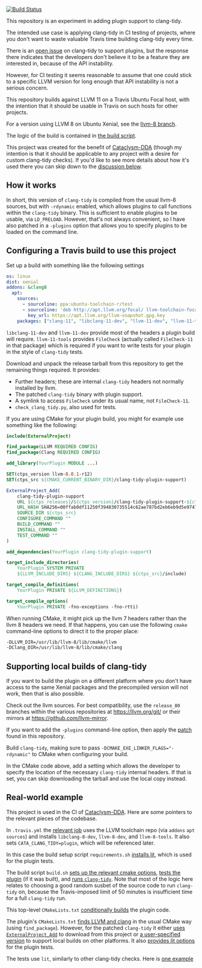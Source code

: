 [![Build Status](https://travis-ci.org/jbytheway/clang-tidy-plugin-support.svg?branch=master)](https://travis-ci.org/jbytheway/clang-tidy-plugin-support)

This repository is an experiment in adding plugin support to clang-tidy.

The intended use case is applying clang-tidy in CI testing of projects, where
you don't want to waste valuable Travis time building clang-tidy every time.

There is an [open issue](https://bugs.llvm.org//show_bug.cgi?id=32739) on
clang-tidy to support plugins, but the response there indicates that the
developers don't believe it to be a feature they are interested in, because of
the API instability.

However, for CI testing it seems reasonable to assume that one could stick to a
specific LLVM version for long enough that API instability is not a serious
concern.

This repository builds against LLVM 11 on a Travis Ubuntu Focal host, with the
intention that it should be usable in Travis on such hosts for other projects.

For a version using LLVM 8 on Ubuntu Xenial, see the [llvm-8
branch](https://github.com/jbytheway/clang-tidy-plugin-support/tree/llvm-8).

The logic of the build is contained in [the build script](build.sh).

This project was created for the benefit of
[Cataclysm-DDA](https://github.com/CleverRaven/Cataclysm-DDA) (though my
intention is that it should be applicable to any project with a desire for
custom clang-tidy checks).  If you'd like to see more details about how it's
used there you can skip down to the [discussion below](#real-world-example).

## How it works

In short, this version of `clang-tidy` is compiled from the usual llvm-8
sources, but with `-rdynamic` enabled, which allows plugins to call functions
within the `clang-tidy` binary.  This is sufficient to enable plugins to be
usable, via `LD_PRELOAD`.  However, that's not always convenient, so I have
also patched in a `-plugins` option that allows you to specify plugins to be
loaded on the command line.

## Configuring a Travis build to use this project

Set up a build with something like the following settings

```yaml
os: linux
dist: xenial
addons: &clang8
  apt:
    sources:
      - sourceline: ppa:ubuntu-toolchain-r/test
      - sourceline: 'deb http://apt.llvm.org/focal/ llvm-toolchain-focal-11 main'
        key_url: https://apt.llvm.org/llvm-snapshot.gpg.key
    packages: ["clang-11", "libclang-11-dev", "llvm-11-dev", "llvm-11-tools"]
```

`libclang-11-dev` and `llvm-11-dev` provide most of the headers a plugin build
will require.  `llvm-11-tools` provides `FileCheck` (actually called
`FileCheck-11` in that package) which is required if you want to write tests for
your plugin in the style of `clang-tidy` tests.

Download and unpack the release tarball from this repository to get the
remaining things required.  It provides:
* Further headers; these are internal `clang-tidy` headers not normally
  installed by llvm.
* The patched `clang-tidy` binary with plugin support.
* A symlink to access `FileCheck` under its usual name, not `FileCheck-11`.
* `check_clang_tidy.py`, also used for tests.

If you are using CMake for your plugin build, you might for example use
something like the following:

```cmake
include(ExternalProject)

find_package(LLVM REQUIRED CONFIG)
find_package(Clang REQUIRED CONFIG)

add_library(YourPlugin MODULE ...)

SET(ctps_version llvm-8.0.1-r12)
SET(ctps_src ${CMAKE_CURRENT_BINARY_DIR}/clang-tidy-plugin-support)

ExternalProject_Add(
    clang-tidy-plugin-support
    URL ${ctps_releases}/${ctps_version}/clang-tidy-plugin-support-${ctps_version}.tar.xz
    URL_HASH SHA256=00ffab0df11250f394830735514c62ae787bd2eb6eb9d5e97471206d270c54e2
    SOURCE_DIR ${ctps_src}
    CONFIGURE_COMMAND ""
    BUILD_COMMAND ""
    INSTALL_COMMAND ""
    TEST_COMMAND ""
)

add_dependencies(YourPlugin clang-tidy-plugin-support)

target_include_directories(
    YourPlugin SYSTEM PRIVATE
    ${LLVM_INCLUDE_DIRS} ${CLANG_INCLUDE_DIRS} ${ctps_src}/include)

target_compile_definitions(
    YourPlugin PRIVATE ${LLVM_DEFINITIONS})

target_compile_options(
    YourPlugin PRIVATE -fno-exceptions -fno-rtti)
```

When running CMake, it might pick up the llvm 7 headers rather than the llvm 8
headers we need.  If that happens, you can use the following `cmake`
command-line options to direct it to the proper place:
```sh
-DLLVM_DIR=/usr/lib/llvm-8/lib/cmake/llvm
-DClang_DIR=/usr/lib/llvm-8/lib/cmake/clang
```

## Supporting local builds of clang-tidy

If you want to build the plugin on a different platform where you don't have
access to the same Xenial packages and the precompiled version will not work,
then that is also possible.

Check out the llvm sources.  For best compatibility, use the `release_80`
branches within the various repositories at https://llvm.org/git/ or their
mirrors at https://github.com/llvm-mirror.

If you want to add the `-plugins` command-line option, then apply the
[patch](plugin-support.patch) found in this repository.

Build `clang-tidy`, making sure to pass `-DCMAKE_EXE_LINKER_FLAGS="-rdynamic"`
to CMake when configuring your build.

In the CMake code above, add a setting which allows the developer to specify
the location of the necessary `clang-tidy` internal headers.  If that is set,
you can skip downloading the tarball and use the local copy instead.

## Real-world example

This project is used in the CI of
[Cataclysm-DDA](https://github.com/CleverRaven/Cataclysm-DDA).  Here are some
pointers to the relevant pieces of the codebase.

In `.travis.yml` the [relevant
job](https://github.com/CleverRaven/Cataclysm-DDA/blob/146de609cd023dfef63db7913d4180a861343e9d/.travis.yml#L122-L128)
uses the LLVM toolchain repo (via `addons` `apt` `sources`) and installs
`libclang-8-dev`, `llvm-8-dev`, and `llvm-8-tools`.  It also sets
`CATA_CLANG_TIDY=plugin`, which will be referenced later.

In this case the build setup script `requirements.sh` [installs
lit](https://github.com/CleverRaven/Cataclysm-DDA/blob/146de609cd023dfef63db7913d4180a861343e9d/build-scripts/requirements.sh#L32-L34),
which is used for the plugin tests.

The build script `build.sh` [sets up the relevant cmake
options](https://github.com/CleverRaven/Cataclysm-DDA/blob/146de609cd023dfef63db7913d4180a861343e9d/build-scripts/build.sh#L49-L56),
[tests the
plugin](https://github.com/CleverRaven/Cataclysm-DDA/blob/146de609cd023dfef63db7913d4180a861343e9d/build-scripts/build.sh#L70-L83)
(if it was built), and [runs
`clang-tidy`](https://github.com/CleverRaven/Cataclysm-DDA/blob/146de609cd023dfef63db7913d4180a861343e9d/build-scripts/build.sh#L85-L125).
Note that most of the logic here relates to choosing a good random susbet of
the source code to run `clang-tidy` on, because the Travis-imposed limit of 50
minutes is insufficient time for a full `clang-tidy` run.

This top-level `CMakeLists.txt` [conditionally
builds](https://github.com/CleverRaven/Cataclysm-DDA/blob/146de609cd023dfef63db7913d4180a861343e9d/CMakeLists.txt#L349-L351)
the plugin code.

The plugin's `CMakeLists.txt` [finds LLVM and
clang](https://github.com/CleverRaven/Cataclysm-DDA/blob/146de609cd023dfef63db7913d4180a861343e9d/tools/clang-tidy-plugin/CMakeLists.txt#L3-L4)
in the usual CMake way (using `find_package`).  However, for the patched
`clang-tidy` it either [uses
`ExternalProject_Add`](https://github.com/CleverRaven/Cataclysm-DDA/blob/146de609cd023dfef63db7913d4180a861343e9d/tools/clang-tidy-plugin/CMakeLists.txt#L24-L43)
to download from this project or [a user-specified
version](https://github.com/CleverRaven/Cataclysm-DDA/blob/146de609cd023dfef63db7913d4180a861343e9d/tools/clang-tidy-plugin/CMakeLists.txt#L45-L46)
to support local builds on other platforms.  It also [provides lit
options](https://github.com/CleverRaven/Cataclysm-DDA/blob/146de609cd023dfef63db7913d4180a861343e9d/tools/clang-tidy-plugin/CMakeLists.txt#L62)
for the plugin tests.

The tests use `lit`, similarly to other clang-tidy checks.  Here is [one
example](https://github.com/CleverRaven/Cataclysm-DDA/blob/146de609cd023dfef63db7913d4180a861343e9d/tools/clang-tidy-plugin/test/no-long.cpp#L1)
